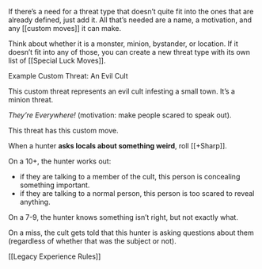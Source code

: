 
If there’s a need for a threat type that doesn’t quite fit into the ones that are already defined, just add it. All that’s needed are a name, a motivation, and any [[custom moves]] it can make.

Think about whether it is a monster, minion, bystander, or location. If it doesn’t fit into any of those, you can create a new threat type with its own list of [[Special Luck Moves]].

Example Custom Threat: An Evil Cult

This custom threat represents an evil cult infesting a small town. It’s a minion threat.

*They’re Everywhere!* (motivation: make people scared to speak out).

This threat has this custom move.

When a hunter **asks locals about something weird**, roll [[+Sharp]].

On a 10+, the hunter works out:

- if they are talking to a member of the cult, this person is concealing something important.
- if they are talking to a normal person, this person is too scared to reveal anything.

On a 7-9, the hunter knows something isn’t right, but not exactly what.

On a miss, the cult gets told that this hunter is asking questions about them (regardless of whether that was the subject or not).

[[Legacy Experience Rules]]
